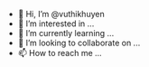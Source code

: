 - 👋 Hi, I’m @vuthikhuyen
- 👀 I’m interested in ...
- 🌱 I’m currently learning ...
- 💞️ I’m looking to collaborate on ...
- 📫 How to reach me ...

<!---
vuthikhuyen/vuthikhuyen is a ✨ special ✨ repository because its `README.md` (this file) appears on your GitHub profile.
You can click the Preview link to take a look at your changes.
--->
